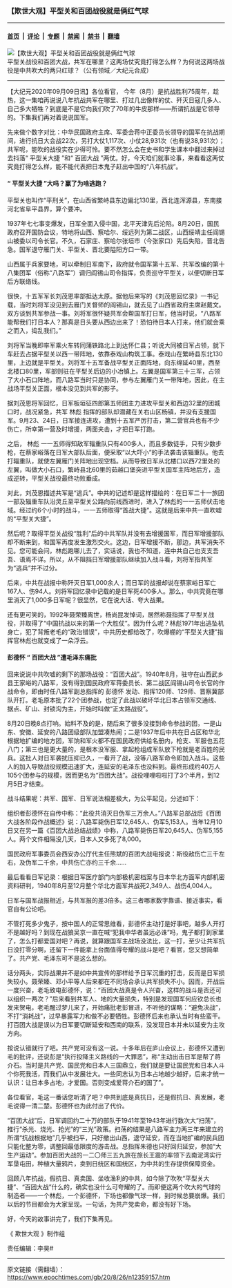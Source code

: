 ### 【欺世大观】平型关和百团战役就是俩红气球

---

#### [首页](../../../..?n12359157) &nbsp;|&nbsp; [评论](../../../../../epoch-comment?n12359157) &nbsp;|&nbsp; [专题](../../../../../epoch-special?n12359157) &nbsp;|&nbsp; [禁闻](../../../../../epoch-news?n12359157) &nbsp;|&nbsp; [禁书](../../../../../books?n12359157) &nbsp;|&nbsp; [翻墙](https://github.com/gfw-breaker/nogfw/blob/master/README.md?n12359157)


<div><img alt="【欺世大观】平型关和百团战役就是俩红气球" class="attachment-djy_600_400 size-djy_600_400 wp-post-image" src="https://i.epochtimes.com/assets/uploads/2020/08/d939ba3ff3244d703175cb62d7e32b4c-600x400.jpg"/>
<div class="caption">
 平型关战役和百团大战，共军在哪里？这两场仗究竟打得怎么样？为何说这两场战役是中共吹大的两只红球？（公有领域／大纪元合成）
</div></div><hr/><div class="post_content" id="artbody" itemprop="articleBody">
 <!-- article content begin -->
 <p>
  【大纪元2020年09月09日讯】各位看官， 今年（8月）是抗战胜利75周年，趁热，这一集咱再说说八年抗战共军在哪里、打过几出像样的仗、歼灭日寇几多人、自己多大牺牲？到底是不是它向我们吹了70年的牛皮那样——所谓抗战是它领导的。下集我们再对着说说国军。
 </p>
 <p>
  先来做个数字对比：中华民国政府主席、军委会蒋中正委员长领导的国军在抗战期间，进行抗日大会战22次，另打大仗1,117次、小仗28,931次（也有说38,931次）；共军呢，能吹的战役实在少得可怜。要不然怎么会在史书和学生课本中翻过来掉过去抖落“
  <ok href="https://www.epochtimes.com/gb/tag/%E5%B9%B3%E5%9E%8B%E5%85%B3%E5%A4%A7%E6%8D%B7.html">
   平型关大捷
  </ok>
  ”和“
  <ok href="https://www.epochtimes.com/gb/tag/%E7%99%BE%E5%9B%A2%E5%A4%A7%E6%88%98.html">
   百团大战
  </ok>
  ”两仗。好，今天咱们就事论事，来看看这两仗究竟打得怎么样，能不能代表把日本鬼子赶出中国的“八年抗战”。
 </p>
 <p>
  <center>
  </center>
 </p>
 <h4>
  “
  <ok href="https://www.epochtimes.com/gb/tag/%E5%B9%B3%E5%9E%8B%E5%85%B3%E5%A4%A7%E6%8D%B7.html">
   平型关大捷
  </ok>
  ”大吗？赢了为啥逃跑？
 </h4>
 <p>
  平型关也叫作“平刑关”，在山西省繁峙县东边偏北130里，西北连浑源县，东南接河北省阜平县界，算个要冲。
 </p>
 <p>
  1937年七七事变爆发，日军全面入侵中国，北平天津先后沦陷。8月20日，国民政府召开国防会议，特地将山西、察哈尔、绥远列为第二战区，山西绥靖主任阎锡山被委以司令长官。不久，石家庄、察哈尔张垣市（今张家口）先后失陷，晋北告急。国军退守雁门关、平型关、晋北要隘阳方口一带。
 </p>
 <p>
  山西属于兵家要地，可以牵制日军南下，政府就令国军第十五军、共军改编的第十八集团军（俗称“八路军”）调归阎锡山司令指挥，负责巡守平型关，以便切断日军后方联络线。
 </p>
 <p>
  很快，十五军军长刘茂恩率部抵达太原。据他后来写的《刘茂恩回忆录》一书记载，当时刘将军没见到去雁门关督师的阎锡山，就去见了山西省政府主席赵戴文。双方谈到共军参战一事。刘将军很怀疑共军会帮国军打日军，他当时说，“八路军能帮我们打日本人？那真是日头要从西边出来了！恐怕待日本人打来，他们就会乘之而入，捣乱我们。”
 </p>
 <p>
  刘将军当晚即率军乘火车转同蒲铁路北上到达怀仁县；听说大同被日军占领，就下车赶去占据平型关以西一带阵地，依靠泰戏山构筑工事。泰戏山在繁峙县东北130里，上边就是平型关。刘将军十五军备战平型关正面阵地，向东绵延40里，西至北楼口80里，军部则驻在平型关后边的小冶镇上。左翼是国军第三十三军，占领了大小石口阵地，而八路军当时只是协同，参与左翼雁门关一带阵地，因此，在主战场平型关正面，根本没见到共军的影子。
 </p>
 <p>
  据刘茂恩将军回忆，日军板垣征四郎第五师团主力进攻平型关和西边32里的团城口时，战况紧急，共军
  <ok href="https://www.epochtimes.com/gb/tag/%E6%9E%97%E5%BD%AA.html">
   林彪
  </ok>
  指挥的部队却潜藏在关右山区杨镇，并没有支援国军。9月23、24日，日军接连进攻，遭到十五军严厉打击，第二营官兵也有不少伤亡，所幸第一营及时增援，两面夹击，才把日军打跑。
 </p>
 <p>
  之后，
  <ok href="https://www.epochtimes.com/gb/tag/%E6%9E%97%E5%BD%AA.html">
   林彪
  </ok>
  一一五师得知敌军辎重队只有400多人，而且多数徒手，只有少数步枪，在蔡家峪落在日军大部队后面，便采取“以大吓小”的手法袭击该辎重队。他去打辎重队，就使左翼雁门关阵地出现空档。从而导致日军从北楼口以西72里处的左翼，叫做大小石口，繁峙县北60里的茹越口堡突进平型关国军主阵地后方，造成逆转，平型关战役最终功败垂成。
 </p>
 <p>
  对此，刘茂恩描述共军是“逃兵”。中共的记述却是这样描绘的：在日军二十一旅团一部及辎重车队沿灵丘至平型关公路向前线西进时，进入了林彪的一一五师伏击地域。经过约6个小时的战斗，一一五师取得“首战大捷”。这就是后来中共一直吹嘘的“平型关大捷”。
 </p>
 <p>
  然后呢？取得平型关战役“胜利”后的中共军队并没有去增援国军，而日军增援部队却不断来到，和国军再度发生激烈交火。这边，日军增援不断，那边，共军消失不见。您可能会问，林彪跑哪儿去了，实话说，我也不知道，连中共自己也支支吾吾、语焉不详。所以，从不阻挡日军增援部队继续加入战斗看，刘将军指共军为“逃兵”并不过分。
 </p>
 <p>
  后来，中共在战报中称歼灭日军1,000余人；而日军的战报却说在蔡家峪日军亡167人、伤94人。刘将军回忆录中记载的是日军死400多人。那么，中共究竟在哪里消灭了1,000多日军呢？很显然，它在说大话、夸大战果。
 </p>
 <p>
  还有更可笑的，1992年聂荣臻离世，杨尚昆发悼词，居然称聂指挥了平型关战役，并取得了“中国抗战以来的第一个大胜仗”。因为什么呢？林彪1971年出逃坠机身亡，犯了背叛老毛的“政治错误”，中共历史都给改了，吹爆棚的“平型关大捷”指挥官林彪也就变成了一朵浮云。
 </p>
 <h4>
  <ok href="https://www.epochtimes.com/gb/tag/%E5%BD%AD%E5%BE%B7%E6%80%80.html">
   彭德怀
  </ok>
  “
  <ok href="https://www.epochtimes.com/gb/tag/%E7%99%BE%E5%9B%A2%E5%A4%A7%E6%88%98.html">
   百团大战
  </ok>
  ”遭毛泽东痛批
 </h4>
 <p>
  回来说说中共吹嘘的剩下的那场战役：“百团大战”。1940年8月，驻守在山西武乡县王家峪的八路军，没有得到国民政府军蒋委员长、第二战区阎锡山司令长官的作战命令，即由时任八路军副总指挥的
  <ok href="https://www.epochtimes.com/gb/tag/%E5%BD%AD%E5%BE%B7%E6%80%80.html">
   彭德怀
  </ok>
  发动、指挥120师、129师、晋察冀部队开打。老毛原本批了22个团参战，也定了此战以破坏华北日本占领军交通线、据点、矿山、封锁沟为主，开始时叫做“正太路战役”。
 </p>
 <p>
  8月20日晚8点打响。始料不及的是，随后来了很多没接到命令参战的团，一是山东、安徽、延安的八路团级部队加盟凑热闹；二是1937年后中共在日占区和华北根据地扩编的地方团，军饷和军火都不在国民政府供给名册内，枪支、军服也五花八门；第三也是更大量的，是根本没军服、拿起枪组成军队放下枪就是老百姓的民兵。这批人对日军袭扰压抑已久，一看开了战，没等八路军命令即加入战斗。这些人的加入导致战役规模迅速扩大，连延安的毛泽东也没料到。最终形成约40万人105个团参与的规模，因而更名为“百团大战”。战役哩哩啦啦打了3个半月，到12月5日才结束。
 </p>
 <p>
  战斗结果呢：共军、国军、日军说法相差极大，为公平起见，分述如下：
 </p>
 <p>
  组织者彭德怀在自传中称：“此役共消灭日伪军三万余人。”八路军总部战后《百团大战各阶段作战概述》说：八路军毙伤日军12,645人、伪军5,153人。当年12月10日又在另一篇《百团大战总结战绩》中称，八路军毙伤日军20,645人、伪军5,155人。两个文件相隔没几天，日本人又多死了8,000。
 </p>
 <p>
  国民政府军事委员会西安办公厅代主任熊斌的百团大战电报说：斯役敌伤亡三千左右，及伪军二千余，中共伤亡亦约三千余……
 </p>
 <p>
  最后看看日军记录：根据日军医疗部门内部极机密档案与日本华北方面军内部机密资料研判，1940年8月至12月整个华北方面军共战死2,349人、战伤4,004人。
 </p>
 <p>
  日军与国军战报相近，与共军报的差3倍多。这三者哪家数字靠谱、接近事实，看官自有公论吧。
 </p>
 <p>
  不管打死多少鬼子，按中国人的正常思维看，彭德怀主动打是好事吧，越多人开打不是越好吗？到现在战狼吴京一直在喊“犯我中华者虽远必诛”吗，鬼子都打到家里了，怎么打都爱国对吧？再说，就算跟国军主战场没法比，这一打，至少让共军抗日没打零分啊，还留下一件能拿上台面值得夸耀的战斗是吧？看官，您又想简单了。共产党、毛泽东可不是这么想的。
 </p>
 <p>
  话分两头，实际战果并不是如中共宣传的那样给予日军沉重的打击，反而是日军损失较小。聂荣臻、邓小平等人后来都在不同场合承认共军损失不小。因而，开战后一度兴奋，老毛致电彭德怀，说：“百团大战真是令人兴奋，这样的战斗是否还可以组织一两次？”后来看到共军人、地的大量损失，特别是发现国军何应钦总长也发来贺电，老毛醒过梦儿来了，开始痛批老彭冒进，不听他的谋略：“避免决战”，不打“消耗战”，过早暴露军力和做不必要牺牲。彭德怀后来也承认当时有些蛮干。打百团大战是误以为日军要切断延安和西南的联系，没发现日本并未以延安为主攻方向。
 </p>
 <p>
  按说认错就行了吧。共产党可没有这一说。十多年后在庐山会议上，彭德怀又遭到毛的批评，还说彭是“执行投降主义路线的一大罪恶”，称“主动出击日军是帮了蒋介石。当时是共产党、国民党和日本人三国鼎立，我们就是要让国民党和日本人斗个你死我活，而我们从中发展壮大。一些同志认为日本占地越少越好，后来才统一认识：让日本多占地，才爱国。否则变成爱蒋介石的国了”。
 </p>
 <p>
  各位看官，毛这一番话您听清了吧？中共到底是真抗日，还是假抗日、真发展，老毛说得一清二楚。彭德怀也为此付出了代价。
 </p>
 <p>
  “百团大战”后，日军调回约二十万的部队于1941年至1943年进行数次大“扫荡”，推行“杀光、烧光、抢光”的“三光”政策。扫荡的结果是八路军主力两三年来建立的所谓“抗战根据地”几乎被扫平，只好撤出山西，退守延安，而在当地扩编的民兵团只能化整为零，调整回最低限度的游击战。总指挥朱德也只好回归延安，参加“大生产运动”。参加百团大战的一二〇师三五九旅在旅长王震的率领下去南泥湾实行军垦屯田，种植大量鸦片，卖到日统区和国统区，为中共的生存提供保障资金。
 </p>
 <p>
  回顾八年抗战，假抗日、真卖国、坐收渔利的中共，如今除了吹吹“平型关大捷”、“百团大战”什么的，确实也没什么可夸耀的了。而即便这两个吹大的气球的制造者——一个林彪，一个彭德怀，下场也都像气球一样，到时候总要崩爆。我们以后的节目都会为大家呈现。一句话，为共产党卖命，都没有好下场。
 </p>
 <p>
  好，今天的故事讲完了，我们下集再见。
 </p>
 <p>
  《
  <ok href="https://www.epochtimes.com/gb/tag/【欺世大观】.html">
   欺世大观
  </ok>
  》制作组
 </p>
 <p>
  责任编辑：李昊#
 </p>
 <!-- article content end -->
 <div id="below_article_ad">
 </div>
</div>


---

原文链接（需翻墙）：https://www.epochtimes.com/gb/20/8/26/n12359157.htm